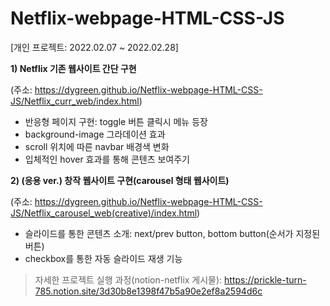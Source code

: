# Netflix-webpage-HTML-CSS-JS
[개인 프로젝트: 2022.02.07 ~ 2022.02.28]

**1) Netflix 기존 웹사이트 간단 구현**

   (주소: https://dygreen.github.io/Netflix-webpage-HTML-CSS-JS/Netflix_curr_web/index.html)
   - 반응형 페이지 구현: toggle 버튼 클릭시 메뉴 등장
   - background-image 그라데이션 효과
   - scroll 위치에 따른 navbar 배경색 변화
   - 입체적인 hover 효과를 통해 콘텐츠 보여주기
 
**2) (응용 ver.) 창작 웹사이트 구현(carousel 형태 웹사이트)**

   (주소: https://dygreen.github.io/Netflix-webpage-HTML-CSS-JS/Netflix_carousel_web(creative)/index.html)
   - 슬라이드를 통한 콘텐츠 소개: next/prev button, bottom button(순서가 지정된 버튼)
   - checkbox를 통한 자동 슬라이드 재생 기능



>자세한 프로젝트 실행 과정(notion-netflix 게시물): https://prickle-turn-785.notion.site/3d30b8e1398f47b5a90e2ef8a2594d6c
